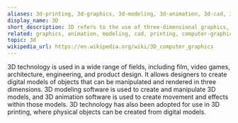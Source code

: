 ```yaml
---
aliases: 3d-printing, 3d-graphics, 3d-modeling, 3d-animation, 3d-cad, 3d-rendering, 3d-models
display_name: 3D
short_description: 3D refers to the use of three-dimensional graphics, modeling, and animation in various industries.
related: graphics, animation, modeling, cad, printing, computer-graphics, product-design, video-games
topic: 3d
wikipedia_url: https://en.wikipedia.org/wiki/3D_computer_graphics
---
```

3D technology is used in a wide range of fields, including film, video games, architecture, engineering, and product design. It allows designers to create digital models of objects that can be manipulated and rendered in three dimensions. 3D modeling software is used to create and manipulate 3D models, and 3D animation software is used to create movement and effects within those models. 3D technology has also been adopted for use in 3D printing, where physical objects can be created from digital models.
